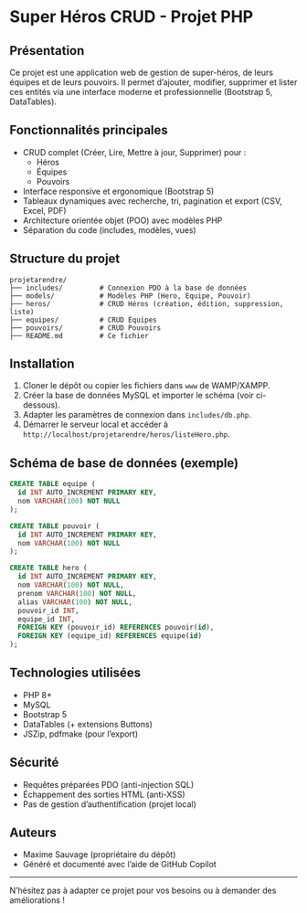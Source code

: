 # Super Héros CRUD - Projet PHP

## Présentation
Ce projet est une application web de gestion de super-héros, de leurs équipes et de leurs pouvoirs. Il permet d’ajouter, modifier, supprimer et lister ces entités via une interface moderne et professionnelle (Bootstrap 5, DataTables).

## Fonctionnalités principales
- CRUD complet (Créer, Lire, Mettre à jour, Supprimer) pour :
  - Héros
  - Équipes
  - Pouvoirs
- Interface responsive et ergonomique (Bootstrap 5)
- Tableaux dynamiques avec recherche, tri, pagination et export (CSV, Excel, PDF)
- Architecture orientée objet (POO) avec modèles PHP
- Séparation du code (includes, modèles, vues)

## Structure du projet
```
projetarendre/
├── includes/         # Connexion PDO à la base de données
├── models/           # Modèles PHP (Hero, Equipe, Pouvoir)
├── heros/            # CRUD Héros (création, édition, suppression, liste)
├── equipes/          # CRUD Équipes
├── pouvoirs/         # CRUD Pouvoirs
├── README.md         # Ce fichier
```

## Installation
1. Cloner le dépôt ou copier les fichiers dans `www` de WAMP/XAMPP.
2. Créer la base de données MySQL et importer le schéma (voir ci-dessous).
3. Adapter les paramètres de connexion dans `includes/db.php`.
4. Démarrer le serveur local et accéder à `http://localhost/projetarendre/heros/listeHero.php`.

## Schéma de base de données (exemple)
```sql
CREATE TABLE equipe (
  id INT AUTO_INCREMENT PRIMARY KEY,
  nom VARCHAR(100) NOT NULL
);

CREATE TABLE pouvoir (
  id INT AUTO_INCREMENT PRIMARY KEY,
  nom VARCHAR(100) NOT NULL
);

CREATE TABLE hero (
  id INT AUTO_INCREMENT PRIMARY KEY,
  nom VARCHAR(100) NOT NULL,
  prenom VARCHAR(100) NOT NULL,
  alias VARCHAR(100) NOT NULL,
  pouvoir_id INT,
  equipe_id INT,
  FOREIGN KEY (pouvoir_id) REFERENCES pouvoir(id),
  FOREIGN KEY (equipe_id) REFERENCES equipe(id)
);
```

## Technologies utilisées
- PHP 8+
- MySQL
- Bootstrap 5
- DataTables (+ extensions Buttons)
- JSZip, pdfmake (pour l’export)

## Sécurité
- Requêtes préparées PDO (anti-injection SQL)
- Échappement des sorties HTML (anti-XSS)
- Pas de gestion d’authentification (projet local)

## Auteurs
- Maxime Sauvage (propriétaire du dépôt)
- Généré et documenté avec l’aide de GitHub Copilot

---
N’hésitez pas à adapter ce projet pour vos besoins ou à demander des améliorations !